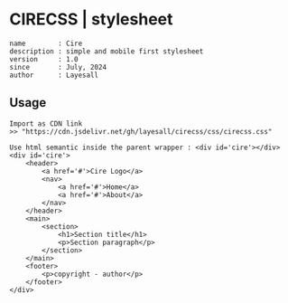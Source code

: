 # CIRECSS | stylesheet

    name        : Cire
    description : simple and mobile first stylesheet
    version     : 1.0
    since       : July, 2024
    author      : Layesall

## Usage 

    Import as CDN link
    >> "https://cdn.jsdelivr.net/gh/layesall/cirecss/css/cirecss.css"

    Use html semantic inside the parent wrapper : <div id='cire'></div>
    <div id='cire'>
        <header>
            <a href='#'>Cire Logo</a>
            <nav>
                <a href='#'>Home</a>
                <a href='#'>About</a>
            </nav>
        </header>
        <main>
            <section>
                <h1>Section title</h1>
                <p>Section paragraph</p>
            </section>
        </main>
        <footer>    
            <p>copyright - author</p>                    
        </footer>
    </div>